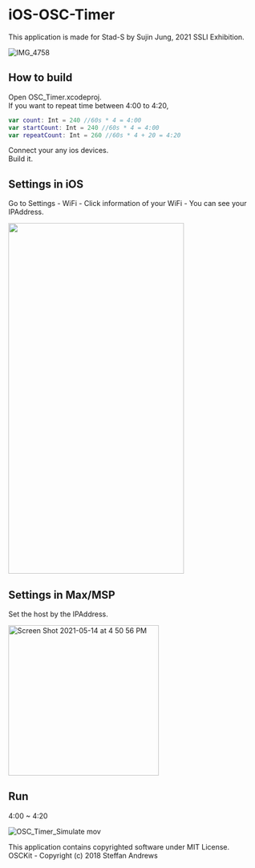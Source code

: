 # iOS-OSC-Timer

This application is made for Stad-S by Sujin Jung, 2021 SSLI Exhibition.

![IMG_4758](https://user-images.githubusercontent.com/79373845/120902937-14ad1b00-c67e-11eb-9534-3f3067a58da4.jpeg)

## How to build

Open OSC_Timer.xcodeproj.    
If you want to repeat time between 4:00 to 4:20,    
```swift
var count: Int = 240 //60s * 4 = 4:00
var startCount: Int = 240 //60s * 4 = 4:00
var repeatCount: Int = 260 //60s * 4 + 20 = 4:20
```
Connect your any ios devices.    
Build it.

## Settings in iOS

Go to Settings - WiFi - Click information of your WiFi - You can see your IPAddress.

<img src="https://user-images.githubusercontent.com/79373845/118238390-6a553400-b4d3-11eb-8ed0-b94d49cd9416.jpg" width = "350" height = "700">

## Settings in Max/MSP

Set the host by the IPAddress.

<img width="300" alt="Screen Shot 2021-05-14 at 4 50 56 PM" src="https://user-images.githubusercontent.com/79373845/118239316-90c79f00-b4d4-11eb-92f2-6a65a90a0d12.png">

## Run
4:00 ~ 4:20

![OSC_Timer_Simulate mov](https://user-images.githubusercontent.com/79373845/118239864-42ff6680-b4d5-11eb-8a7f-f65088a888be.gif)

This application contains copyrighted software under MIT License.    
OSCKit - Copyright (c) 2018 Steffan Andrews
